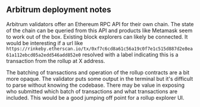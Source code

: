 ## Arbitrum deployment notes

Arbitrum validators offer an Ethereum RPC API for their own chain. The state of the chain can be queried from this API and products like Metamask seem to work out of the box. Existing block explorers can likely be connected. It would be interesting if a url like `https://rinkeby.etherscan.io/tx/0xf7c6cd8a61c56a19c0f7e1c515d887d2e8ea61a112ebcd05a2edd546add852e0` resolved with a label indicating this is a transaction from the rollup at X address.

The batching of transactions and operation of the rollup contracts are a bit more opaque. The validator puts some output in the terminal but it's difficult to parse without knowing the codebase. There may be value in exposing who submitted which batch of transactions and what transactions are included. This would be a good jumping off point for a rollup explorer UI.
